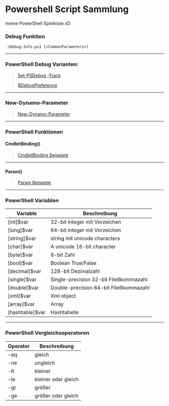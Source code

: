 # Powershell Script Sammlung

meine PowerShell Spielkiste xD

### Debug Funktion

`.\Debug-Info.ps1 [<CommonParameters>]`

---

### PowerShell Debug Varianten:

> [Set-PSDebug -Trace <int>](https://github.com/dr-woitschek/spielkiste/blob/master/powershell/Debugging/README.md)

> [$DebugPreference](https://github.com/dr-woitschek/spielkiste/blob/master/powershell/Debugging/README.md)

---

### New-Dynamo-Parameter
> [New-Dynamo-Parameter](https://github.com/dr-woitschek/spielkiste/blob/master/powershell/Dynamische-Parameter/README.md)

---

### PowerShell Funktionen
#### CmdletBinding()
> [CmdletBinding Beispiele](https://github.com/dr-woitschek/spielkiste/blob/master/powershell/Function-CmdletBinding.md)

---

#### Param()
> [Param Beispiele](https://github.com/dr-woitschek/spielkiste/blob/master/powershell/Function-Param.md)

---

### PowerShell Variablen
Variable | Beschreibung
-------- | ------------
[int]$var       | 32-bit integer mit Vorzeichen
[long]$var      | 64-bit integer mit Vorzeichen
[string]$var    | string mit unicode characters
[char]$var      | A unicode 16-bit character
[byte]$var      | 8-bit Zahl
[bool]$var      | Boolean True/False
[decimal]$var   | 128-bit Dezimalzahl
[single]$var    | Single-precision 32-bit Fließkommazahl
[double]$var    | Double-precision 64-bit Fließkommazahl
[xml]$var       | Xml object
[array]$var     | Array
[hashtable]$var | Hashtabelle

---

### PowerShell Vergleichsoperatoren
Operator | Beschreibung
-------- | ------------
-eq | gleich
-ne | ungleich
-lt | kleiner
-le | kleiner oder gleich
-gt | größer
-ge | größer oder gleich
